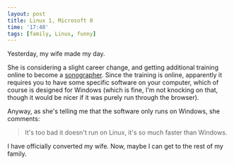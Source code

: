 ```yaml
---
layout: post
title: Linux 1, Microsoft 0
time: '17:48'
tags: [family, Linux, funny]
---
```


Yesterday, my wife made my day.

She is considering a slight career change, and getting additional training online to become a [sonographer][].  Since the training is online, apparently it requires you to have some specific software on your computer, which of course is designed for Windows (which is fine, I'm not knocking on that, though it would be nicer if it was purely run through the browser).

Anyway, as she's telling me that the software only runs on Windows, she comments:

> It's too bad it doesn't run on Linux, it's so much faster than Windows.

I have officially converted my wife.  Now, maybe I can get to the rest of my family.

[sonographer]:http://en.wikipedia.org/wiki/Sonographer
